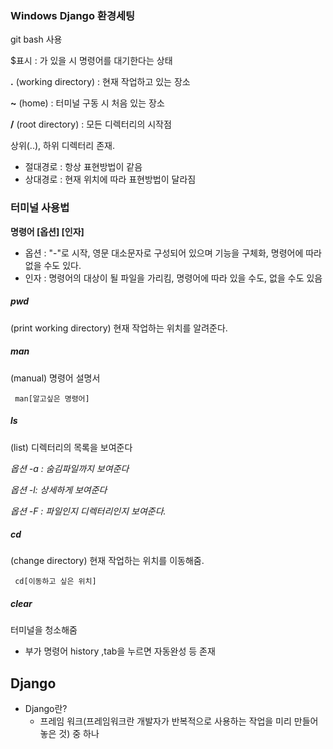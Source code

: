 <h3> Windows Django 환경세팅 </h3>

git bash 사용

$표시 : 가 있을 시 명령어를 대기한다는 상태

**.** (working directory) : 현재 작업하고 있는 장소 

**~** (home) : 터미널 구동 시 처음 있는 장소

**/** (root directory) : 모든 디렉터리의 시작점

상위(..), 하위 디렉터리 존재.



* 절대경로 : 항상 표현방법이 같음
* 상대경로 : 현재 위치에 따라 표현방법이 달라짐



<h3> 터미널 사용법 </h3>

**명령어 [옵션] [인자]**

* 옵션 :  "-"로 시작, 영문 대소문자로 구성되어 있으며 기능을 구체화, 명령어에 따라 없을 수도 있다.
* 인자 : 명령어의 대상이 될 파일을 가리킴, 명령어에 따라 있을 수도, 없을 수도 있음



<h5>pwd</h5> (print working directory) 현재 작업하는 위치를 알려준다.

<h5>man</h5> (manual) 명령어 설명서 

<code> man[알고싶은 명령어] </code>

<h5>ls</h5> (list) 디렉터리의 목록을 보여준다

*옵션 -a : 숨김파일까지 보여준다* 

*옵션 -l: 상세하게 보여준다*

*옵션 -F : 파일인지 디렉터리인지 보여준다.*

<h5>cd</h5> (change directory) 현재 작업하는 위치를 이동해줌.

<code> cd[이동하고 싶은 위치] </code>

<h5>clear</h5> 터미널을 청소해줌

+ 부가 명령어 history ,tab을 누르면 자동완성 등 존재



<h2> Django</h2>

- Django란? 
  - 프레임 워크(프레임워크란 개발자가 반복적으로 사용하는 작업을 미리 만들어 놓은 것) 중 하나

